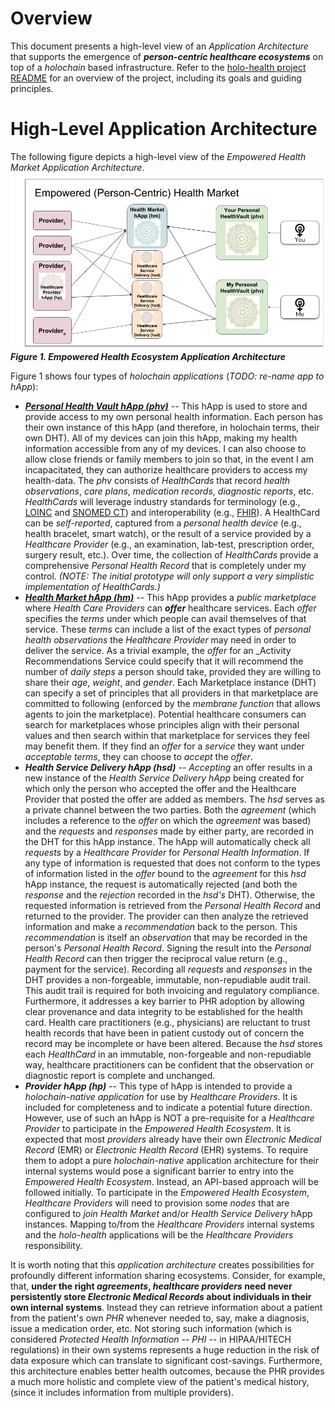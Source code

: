 # Overview

This document presents a high-level view of an _Application Architecture_ that supports the emergence of _**person-centric healthcare ecosystems**_ on top of a _holochain_ based infrastructure. Refer to the [holo-health project README](README.md) for an overview of the project, including its goals and guiding principles.

# High-Level Application Architecture
 The following figure depicts a high-level view of the _Empowered Health Market Application Architecture_. 
![Empowered Health Application Architecture](images/holo-health%20app%20architecture.png)
**_Figure 1. Empowered Health Ecosystem Application Architecture_**

Figure 1 shows four types of _holochain applications_ (_TODO: re-name app to hApp_):
* [**_Personal Health Vault hApp (phv)_**](phv/phv.md) -- This hApp is used to store and provide access to my own personal health information. Each person has their own instance of this hApp (and therefore, in holochain terms, their own DHT). All of my devices can join this hApp, making my health information accessible from any of my devices. I can also choose to allow close friends or family members to join so that, in the event I am incapacitated, they can authorize healthcare providers to access my health-data. The _phv_ consists of _HealthCards_ that record _health observations_, _care plans_, _medication records_, _diagnostic reports_, etc. _HealthCards_ will leverage industry standards for terminology (e.g., [LOINC](https://loinc.org) and [SNOMED CT](https://www.snomed.org)) and interoperability (e.g., [FHIR](https://www.hl7.org/fhir/resourcelist.html)). A HealthCard can be _self-reported_, captured from a _personal health device_ (e.g., health bracelet, smart watch), or the result of a service provided by a _Healthcare Provider_ (e.g., an examination, lab-test, prescription order, surgery result, etc.). Over time, the collection of _HealthCards_ provide a comprehensive _Personal Health Record_ that is completely under my control. _(NOTE: The initial prototype will only support a very simplistic implementation of HealthCards.)_
* [_**Health Market hApp (hm)**_](https://github.com/evomimic/holo-health/blob/master/docs/hm.md) -- This hApp provides a _public marketplace_ where _Health Care Providers_ can _**offer**_ healthcare services. Each _offer_ specifies the _terms_ under which people can avail themselves of that service. These _terms_ can include a list of the exact types of _personal health observations_ the _Healthcare Provider_ may need in order to deliver the service.  As a trivial example, the _offer_ for an _Activity Recommendations Service could specify that it will recommend the number of _daily steps_ a person should take, provided they are willing to share their _age_, _weight_, and _gender_. Each Marketplace instance (DHT) can specify a set of principles that all providers in that marketplace are committed to following (enforced by the _membrane function_ that allows agents to join the marketplace). Potential healthcare consumers can search for marketplaces whose principles align with their personal values and then search within that marketplace for services they feel may benefit them. If they find an _offer_ for a _service_ they want under _acceptable terms_, they can choose to _accept_ the _offer_.  
* _**Health Service Delivery hApp (hsd)**_ -- _Accepting_ an offer results in a new instance of the _Health Service Delivery hApp_ being created for which only the person who accepted the offer and the Healthcare Provider that posted the offer are added as members. The _hsd_ serves as a private channel between the two parties. Both the _agreement_ (which includes a reference to the _offer_ on which the _agreement_ was based) and the _requests_ and _responses_ made by either party, are recorded in the DHT for this hApp instance. The hApp will automatically check all _requests_ by a _Healthcare Provider_  for _Personal Health Information_. If any type of information is requested that does not conform to the types of information listed in the _offer_ bound to the _agreement_ for this _hsd_ hApp instance, the request is  automatically rejected (and both the _response_ and the _rejection_ recorded in the _hsd's_ DHT). Otherwise, the requested information is retrieved from the _Personal Health Record_ and returned to the provider. The provider can then analyze the retrieved information and make a _recommendation_ back to the person. This _recommendation_ is itself an _observation_ that may be recorded in the person's _Personal Health Record_. Signing the result into the _Personal Health Record_ can then trigger the reciprocal value return (e.g., payment for the service). Recording all _requests_ and _responses_ in the DHT provides a non-forgeable, immutable, non-repudiable audit trail. This audit trail is required for both invoicing and regulatory compliance. Furthermore, it addresses a key barrier to PHR adoption by allowing clear provenance and data integrity to be established for the health card. Health care practitioners (e.g., physicians) are reluctant to trust health records that have been in patient custody out of concern the record may be incomplete or have been altered. Because the _hsd_ stores each _HealthCard_ in an immutable, non-forgeable and non-repudiable way, healthcare practitioners can be confident that the observation or diagnostic report is complete and unchanged. 
* _**Provider hApp (hp)**_ -- This type of hApp is intended to provide a _holochain-native application_ for use by _Healthcare Providers_. It is included for completeness and to indicate a potential future direction. However, use of such an hApp is NOT a pre-requisite for a _Healthcare Provider_ to participate in the _Empowered Health Ecosystem_. It is expected that most _providers_ already have their own _Electronic Medical Record_ (EMR) or _Electronic Health Record_ (EHR) systems. To require them to adopt a pure _holochain-native_ application architecture for their internal systems would pose a significant barrier to entry into the _Empowered Health Ecosystem_. Instead, an API-based approach will be followed initially. To participate in the _Empowered Health Ecosystem_, _Healthcare Providers_ will need to provision some _nodes_ that are configured to _join_ _Health Market_ and/or _Health Service Delivery_ hApp instances. Mapping to/from the _Healthcare Providers_ internal systems and the _holo-health_ applications will be the _Healthcare Providers_ responsibility.  

It is worth noting that this _application architecture_ creates possibilities for profoundly different information sharing ecosystems. Consider, for example, that, **under the right _agreements_, _healthcare providers_ need never persistently store _Electronic Medical Records_ about individuals in their own internal systems**. Instead they can retrieve information about a patient from the patient's own _PHR_ whenever needed to, say, make a diagnosis, issue a medication order, etc. Not storing such information (which is considered _Protected Health Information_ -- _PHI_ -- in HIPAA/HITECH regulations) in their own systems represents a huge reduction in the risk of data exposure which can translate to significant cost-savings. Furthermore, this architecture enables better health outcomes, because the PHR provides a much more holistic and complete view of the patient's medical history, (since it includes information from multiple providers). 
